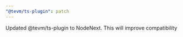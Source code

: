 ```yaml
---
"@tevm/ts-plugin": patch
---
```


Updated @tevm/ts-plugin to NodeNext. This will improve compatibility
